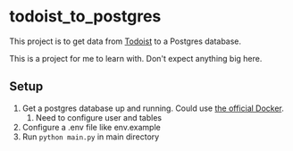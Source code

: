 # todoist_to_postgres
This project is to get data from [Todoist](https://www.todoist.com) to a Postgres database. 

This is a project for me to learn with. Don't expect anything big here.

## Setup
1. Get a postgres database up and running. Could use [the official Docker](https://www.docker.com/blog/how-to-use-the-postgres-docker-official-image/).
    1. Need to configure user and tables    
2. Configure a .env file like env.example
3. Run `python main.py` in main directory